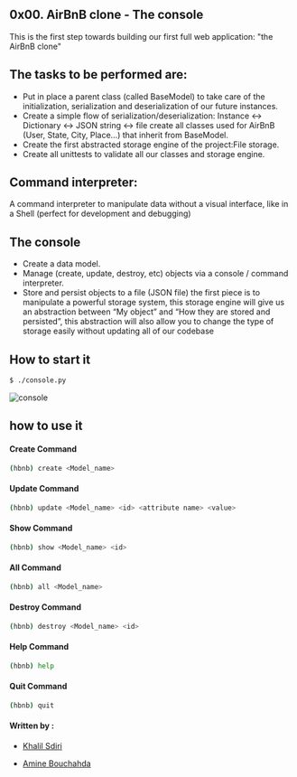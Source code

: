 0x00. AirBnB clone - The console
------------------------------------
This is the first step towards building our first
full web application: "the AirBnB clone"

The tasks to be performed are:
-------------------------------------------
- Put in place a parent class (called BaseModel)
to take care of the initialization,
serialization and deserialization of our future
instances.
- Create a simple flow of serialization/deserialization:
Instance <-> Dictionary <-> JSON string <-> file
create all classes used for AirBnB
(User, State, City, Place…) that inherit from BaseModel.
- Create the first abstracted storage engine of
the project:File storage.
- Create all unittests to validate all our classes
and storage engine.

Command interpreter:
----------------------
A command interpreter to manipulate data without
a visual interface, like in a Shell
(perfect for development and debugging)

The console
------------------------------------------
- Create a data model.
- Manage (create, update, destroy, etc) objects via
a console / command interpreter.
- Store and persist objects to a file (JSON file)
the first piece is to manipulate a powerful storage
system, this storage engine will give us
an abstraction between “My object” and
“How they are stored and persisted”,
this abstraction will also allow you to
change the type of storage easily without updating
all of our codebase

How to start it
---------------------------------------------------

```sh
$ ./console.py
```


![console](https://i.imgur.com/Cacz3dg.png)

how to use it
------------------------

#### Create Command

```sh
(hbnb) create <Model_name>
```

#### Update Command

```sh
(hbnb) update <Model_name> <id> <attribute name> <value>
```

#### Show Command

```sh
(hbnb) show <Model_name> <id>
```

#### All Command

```sh
(hbnb) all <Model_name>
```

#### Destroy Command

```sh
(hbnb) destroy <Model_name> <id>
```

#### Help Command

```sh
(hbnb) help
```

#### Quit Command

```sh
(hbnb) quit
```


#### Written by :

  - [Khalil Sdiri](https://github.com/khalilholberton/)

  - [Amine Bouchahda](https://github.com/amine784/)